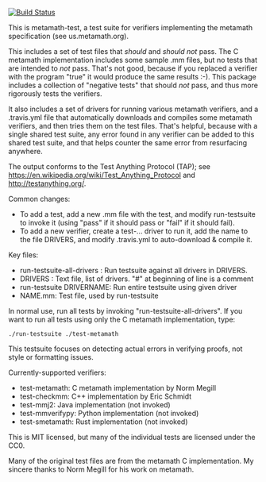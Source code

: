 [![Build Status](https://travis-ci.org/david-a-wheeler/metamath-test.svg?branch=master)](https://travis-ci.org/david-a-wheeler/metamath-test)

This is metamath-test, a test suite for verifiers implementing
the metamath specification (see us.metamath.org).

This includes a set of test files that *should* and *should not* pass.
The C metamath implementation includes some sample .mm files,
but no tests that are intended to *not* pass.  That's not good, because
if you replaced a verifier with the program "true" it would produce
the same results :-).  This package includes a
collection of "negative tests" that should *not* pass, and thus
more rigorously tests the verifiers.

It also includes a set of drivers for running various metamath verifiers,
and a .travis.yml file that automatically downloads and compiles
some metamath verifiers, and then tries them on the test files.
That's helpful, because with a single shared test suite, any error
found in any verifier can be added to this shared test suite, and that
helps counter the same error from resurfacing anywhere.

The output conforms to the Test Anything Protocol (TAP); see
<https://en.wikipedia.org/wiki/Test_Anything_Protocol> and
<http://testanything.org/>.

Common changes:
* To add a test, add a new .mm file with the test, and modify
  run-testsuite to invoke it (using "pass" if it should pass or "fail" if
  it should fail).
* To add a new verifier, create a test-... driver to run it, add the name
  to the file DRIVERS, and modify .travis.yml to auto-download & compile it.

Key files:
* run-testsuite-all-drivers : Run testsuite against all drivers in DRIVERS.
* DRIVERS : Text file, list of drivers. "#" at beginning of line is a comment
* run-testsuite DRIVERNAME: Run entire testsuite using given driver
* NAME.mm: Test file, used by run-testsuite

In normal use, run all tests by invoking "run-testsuite-all-drivers".
If you want to run all tests using only the C metamath implementation, type:

    ./run-testsuite ./test-metamath

This testsuite focuses on detecting actual errors in verifying proofs,
not style or formatting issues.

Currently-supported verifiers:
* test-metamath: C metamath implementation by Norm Megill
* test-checkmm: C++ implementation by Eric Schmidt
* test-mmj2: Java implementation (not invoked)
* test-mmverifypy: Python implementation (not invoked)
* test-smetamath: Rust implementation (not invoked)

This is MIT licensed, but many of the individual tests are licensed
under the CC0.

Many of the original test files are from the metamath C implementation.
My sincere thanks to Norm Megill for his work on metamath.

